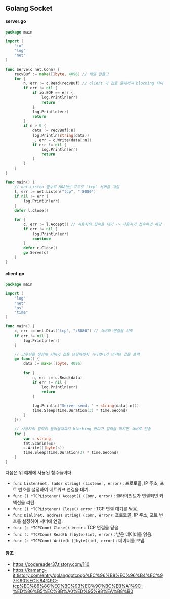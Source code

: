 ## Golang Socket

#### server.go

```go
package main

import (
	"io"
	"log"
	"net"
)

func Serve(c net.Conn) {
	recvBuf := make([]byte, 4096) // 배열 만들고
	for {
		n, err := c.Read(recvBuf) // client 가 값을 줄때까지 blocking 되어 대기하다가 값을 주면 읽는다.
		if err != nil {
			if io.EOF == err {
				log.Println(err)
				return
			}
			log.Println(err)
			return
		}
		if n > 0 {
			data := recvBuf[:n]
			log.Println(string(data))
			_, err = c.Write(data[:n])
			if err != nil {
				log.Println(err)
				return
			}
		}
	}
}

func main() {
	// net.Listen 함수로 8080번 포트로 "tcp" 서버를 개설
	l, err := net.Listen("tcp", ":8080")
	if nil != err {
		log.Println(err)
	}
	defer l.Close()

	for {
		c, err := l.Accept() // 사용자의 접속을 대기 -> 사용자가 접속하면 해당 커넥션을 고루틴 함수로 보낸다
		if err != nil {
			log.Println(err)
			continue
		}
		defer c.Close()
		go Serve(c)
	}
}
```



#### client.go

```go
package main

import (
	"log"
	"net"
	"os"
	"time"
)

func main() {
	c, err := net.Dial("tcp", ":8080") // 서버와 연결을 시도
	if err != nil {
		log.Println(err)
	}

	// 고루틴을 생성해 서버가 값을 던질때까지 기다렷다가 던지면 값을 출력
	go func() {
		data := make([]byte, 4096)

		for {
			n, err := c.Read(data)
			if err != nil {
				log.Println(err)
				return
			}

			log.Println("Server send: " + string(data[:n]))
			time.Sleep(time.Duration(3) * time.Second)
		}
	}()

	// 사용자의 입력이 들어올때까지 blocking 했다가 입력을 마치면 서버로 전송
	for {
		var s string
		fmt.Scanln(&s)
		c.Write([]byte(s))
		time.Sleep(time.Duration(3) * time.Second)
	}
}

```

다음은 위 예제에 사용된 함수들이다.

- `func Listen(net, laddr string) (Listener, error)` : 프로토콜, IP 주소, 포트 번호를 설정하여 네트워크 연결을 대기.
- `func (I *TCPListener) Accept() (Conn, error)` : 클라이언트가 연결되면 커넥션을 리턴.
- `func (I *TCPListener) Close() error` : TCP 연결 대기를 닫음.
- `func Dial(net, address string) (Conn, error)`: 프로토콜, IP 주소, 포트 번호를 설정하여 서버에 연결.
- `func (c *TCPConn) Close() error` : TCP 연결을 닫음.
- `func (c *TCPConn) Read(b []byte)(int, error)` : 받은 데이터를 읽음.
- `func (c *TCPConn) Write(b []byte)(int, error)` : 데이터를 보냄.







#### 참조

- https://codereader37.tistory.com/110
- https://kamang-it.tistory.com/entry/golanggotcpgo%EC%96%B8%EC%96%B4%EC%97%90%EC%84%9C-tcp%EC%86%8C%EC%BC%93%EC%9C%BC%EB%A1%9C-%ED%86%B5%EC%8B%A0%ED%95%98%EA%B8%B0
